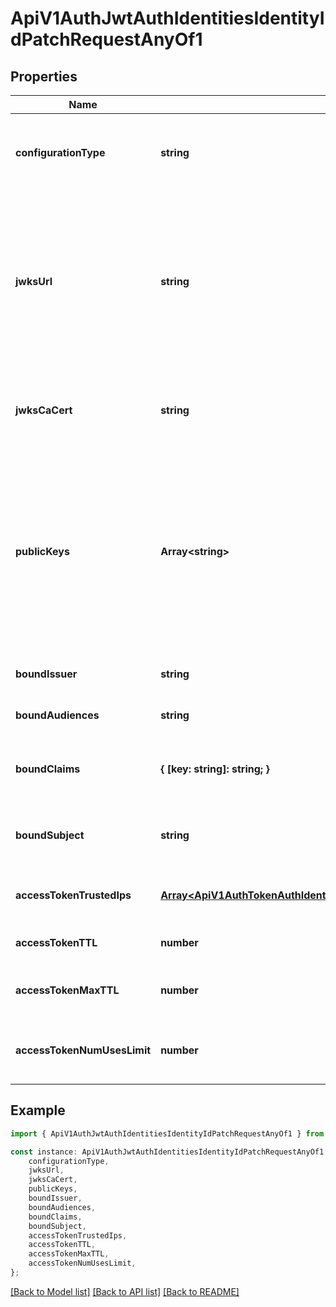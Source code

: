 # ApiV1AuthJwtAuthIdentitiesIdentityIdPatchRequestAnyOf1


## Properties

Name | Type | Description | Notes
------------ | ------------- | ------------- | -------------
**configurationType** | **string** | The configuration for validating JWTs. Must be one of: \&#39;jwks\&#39;, \&#39;static\&#39; | [default to undefined]
**jwksUrl** | **string** | The URL of the JWKS endpoint. Required if configurationType is \&#39;jwks\&#39;. This endpoint must serve JSON Web Key Sets (JWKS) containing the public keys used to verify JWT signatures. | [optional] [default to '']
**jwksCaCert** | **string** | The PEM-encoded CA certificate for validating the TLS connection to the JWKS endpoint. | [optional] [default to '']
**publicKeys** | **Array&lt;string&gt;** | A list of PEM-encoded public keys used to verify JWT signatures. Required if configurationType is \&#39;static\&#39;. Each key must be in RSA or ECDSA format and properly PEM-encoded with BEGIN/END markers. | [default to undefined]
**boundIssuer** | **string** | The new unique identifier of the JWT provider. | [optional] [default to '']
**boundAudiences** | **string** | The new list of intended recipients. | [optional] [default to '']
**boundClaims** | **{ [key: string]: string; }** | The new attributes that should be present in the JWT for it to be valid. | [optional] [default to undefined]
**boundSubject** | **string** | The new expected principal that is the subject of the JWT. | [optional] [default to '']
**accessTokenTrustedIps** | [**Array&lt;ApiV1AuthTokenAuthIdentitiesIdentityIdPostRequestAccessTokenTrustedIpsInner&gt;**](ApiV1AuthTokenAuthIdentitiesIdentityIdPostRequestAccessTokenTrustedIpsInner.md) | The new IPs or CIDR ranges that access tokens can be used from. | [optional] [default to undefined]
**accessTokenTTL** | **number** | The new lifetime for an access token in seconds. | [optional] [default to 2592000]
**accessTokenMaxTTL** | **number** | The new maximum lifetime for an access token in seconds. | [optional] [default to 2592000]
**accessTokenNumUsesLimit** | **number** | The new maximum number of times that an access token can be used. | [optional] [default to 0]

## Example

```typescript
import { ApiV1AuthJwtAuthIdentitiesIdentityIdPatchRequestAnyOf1 } from './api';

const instance: ApiV1AuthJwtAuthIdentitiesIdentityIdPatchRequestAnyOf1 = {
    configurationType,
    jwksUrl,
    jwksCaCert,
    publicKeys,
    boundIssuer,
    boundAudiences,
    boundClaims,
    boundSubject,
    accessTokenTrustedIps,
    accessTokenTTL,
    accessTokenMaxTTL,
    accessTokenNumUsesLimit,
};
```

[[Back to Model list]](../README.md#documentation-for-models) [[Back to API list]](../README.md#documentation-for-api-endpoints) [[Back to README]](../README.md)
